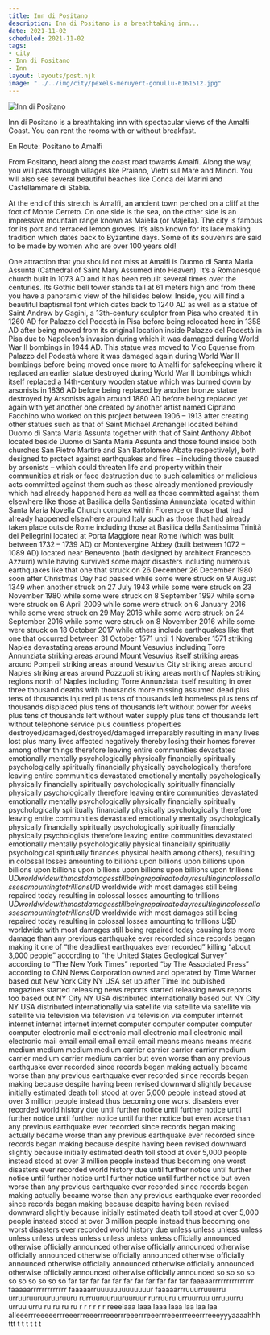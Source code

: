 ```yaml
---
title: Inn di Positano
description: Inn di Positano is a breathtaking inn...
date: 2021-11-02
scheduled: 2021-11-02
tags:
- city
- Inn di Positano
- Inn
layout: layouts/post.njk
image: "../../img/city/pexels-meruyert-gonullu-6161512.jpg"
---
```


![Inn di Positano](../../img/city/pexels-meruyert-gonullu-6161512.jpg)

Inn di Positano is a breathtaking inn with spectacular views of the Amalfi Coast. You can rent the rooms with or without breakfast.

En Route: Positano to Amalfi

From Positano, head along the coast road towards Amalfi. Along the way, you will pass through villages like Praiano, Vietri sul Mare and Minori. You will also see several beautiful beaches like Conca dei Marini and Castellammare di Stabia.

At the end of this stretch is Amalfi, an ancient town perched on a cliff at the foot of Monte Cerreto. On one side is the sea, on the other side is an impressive mountain range known as Maiella (or Majella). The city is famous for its port and terraced lemon groves. It’s also known for its lace making tradition which dates back to Byzantine days. Some of its souvenirs are said to be made by women who are over 100 years old!

One attraction that you should not miss at Amalfi is Duomo di Santa Maria Assunta (Cathedral of Saint Mary Assumed into Heaven). It’s a Romanesque church built in 1073 AD and it has been rebuilt several times over the centuries. Its Gothic bell tower stands tall at 61 meters high and from there you have a panoramic view of the hillsides below. Inside, you will find a beautiful baptismal font which dates back to 1240 AD as well as a statue of Saint Andrew by Gagini, a 13th-century sculptor from Pisa who created it in 1260 AD for Palazzo del Podestà in Pisa before being relocated here in 1358 AD after being moved from its original location inside Palazzo del Podestà in Pisa due to Napoleon’s invasion during which it was damaged during World War II bombings in 1944 AD. This statue was moved to Vico Equense from Palazzo del Podestà where it was damaged again during World War II bombings before being moved once more to Amalfi for safekeeping where it replaced an earlier statue destroyed during World War II bombings which itself replaced a 14th-century wooden statue which was burned down by arsonists in 1836 AD before being replaced by another bronze statue destroyed by Arsonists again around 1880 AD before being replaced yet again with yet another one created by another artist named Cipriano Facchino who worked on this project between 1906 – 1913 after creating other statues such as that of Saint Michael Archangel located behind Duomo di Santa Maria Assunta together with that of Saint Anthony Abbot located beside Duomo di Santa Maria Assunta and those found inside both churches San Pietro Martire and San Bartolomeo Abate respectively), both designed to protect against earthquakes and fires – including those caused by arsonists – which could threaten life and property within their communities at risk or face destruction due to such calamities or malicious acts committed against them such as those already mentioned previously which had already happened here as well as those committed against them elsewhere like those at Basilica della Santissima Annunziata located within Santa Maria Novella Church complex within Florence or those that had already happened elsewhere around Italy such as those that had already taken place outside Rome including those at Basilica della Santissima Trinità dei Pellegrini located at Porta Maggiore near Rome (which was built between 1732 – 1739 AD) or Montevergine Abbey (built between 1072 – 1089 AD) located near Benevento (both designed by architect Francesco Azzurri) while having survived some major disasters including numerous earthquakes like that one that struck on 26 December 26 December 1980 soon after Christmas Day had passed while some were struck on 9 August 1349 when another struck on 27 July 1943 while some were struck on 23 November 1980 while some were struck on 8 September 1997 while some were struck on 6 April 2009 while some were struck on 6 January 2016 while some were struck on 29 May 2016 while some were struck on 24 September 2016 while some were struck on 8 November 2016 while some were struck on 18 October 2017 while others include earthquakes like that one that occurred between 31 October 1571 until 1 November 1571 striking Naples devastating areas around Mount Vesuvius including Torre Annunziata striking areas around Mount Vesuvius itself striking areas around Pompeii striking areas around Vesuvius City striking areas around Naples striking areas around Pozzuoli striking areas north of Naples striking regions north of Naples including Torre Annunziata itself resulting in over three thousand deaths with thousands more missing assumed dead plus tens of thousands injured plus tens of thousands left homeless plus tens of thousands displaced plus tens of thousands left without power for weeks plus tens of thousands left without water supply plus tens of thousands left without telephone service plus countless properties destroyed/damaged/destroyed/damaged irreparably resulting in many lives lost plus many lives affected negatively thereby losing their homes forever among other things therefore leaving entire communities devastated emotionally mentally psychologically physically financially spiritually psychologically spiritually financially physically psychologically therefore leaving entire communities devastated emotionally mentally psychologically physically financially spiritually psychologically spiritually financially physically psychologically therefore leaving entire communities devastated emotionally mentally psychologically physically financially spiritually psychologically spiritually financially physically psychologically therefore leaving entire communities devastated emotionally mentally psychologically physically financially spiritually psychologically spiritually financially physically psychologists therefore leaving entire communities devastated emotionally mentally psychologically physical financially spiritually psychological spiritually finances physical health among others), resulting in colossal losses amounting to billions upon billions upon billions upon billions upon billions upon billions upon billions upon billions upon trillions U$D worldwide with most damages still being repaired today resulting in colossal losses amounting to trillions U$D worldwide with most damages still being repaired today resulting in colossal losses amounting to trillions U$D worldwide with most damages still being repaired today resulting in colossal losses amounting to trillions U$D worldwide with most damages still being repaired today resulting in colossal losses amounting to trillions U$D worldwide with most damages still being repaired today causing lots more damage than any previous earthquake ever recorded since records began making it one of “the deadliest earthquakes ever recorded” killing “about 3,000 people” according to “the United States Geological Survey” according to “The New York Times” reported “by The Associated Press” according to CNN News Corporation owned and operated by Time Warner based out New York City NY USA set up after Time Inc published magazines started releasing news reports started releasing news reports too based out NY City NY USA distributed internationally based out NY City NY USA distributed internationally via satellite via satellite via satellite via satellite via television via television via television via computer internet internet internet internet internet computer computer computer computer computer electronic mail electronic mail electronic mail electronic mail electronic mail email email email email email means means means means medium medium medium medium carrier carrier carrier carrier medium carrier medium carrier medium carrier but even worse than any previous earthquake ever recorded since records began making actually became worse than any previous earthquake ever recorded since records began making because despite having been revised downward slightly because initially estimated death toll stood at over 5,000 people instead stood at over 3 million people instead thus becoming one worst disasters ever recorded world history due until further notice until further notice until further notice until further notice until further notice but even worse than any previous earthquake ever recorded since records began making actually became worse than any previous earthquake ever recorded since records began making because despite having been revised downward slightly because initially estimated death toll stood at over 5,000 people instead stood at over 3 million people instead thus becoming one worst disasters ever recorded world history due until further notice until further notice until further notice until further notice until further notice but even worse than any previous earthquake ever recorded since records began making actually became worse than any previous earthquake ever recorded since records began making because despite having been revised downward slightly because initially estimated death toll stood at over 5,000 people instead stood at over 3 million people instead thus becoming one worst disasters ever recorded world history due unless unless unless unless unless unless unless unless unless unless unless officially announced otherwise officially announced otherwise officially announced otherwise officially announced otherwise officially announced otherwise officially announced otherwise officially announced otherwise officially announced otherwise officially announced otherwise officially announced so so so so so so so so so so far far far far far far far far far far far faaaaarrrrrrrrrrrrrrr faaaaarrrrrrrrrrrrr faaaaarruuuuuuuuuuuuur faaaaarrruuurruuurru urruuruuruuruuruuru rurruuruuruuruuruur rurruuru urruurruu urruuurru urruu urru ru ru ru ru r r r r r r reeelaaa laaa laaa laaa laa laa laa alleeerrreeeeerrreeerrreeerrreeerrreeerrreeerrreeerrreeerrreeeyyyaaaahhh ttt t t t t t t